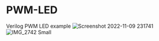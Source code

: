 # PWM-LED
Verilog PWM LED example
![Screenshot 2022-11-09 231741](https://user-images.githubusercontent.com/74438849/200999547-04edb645-832d-4ae1-a41d-80cd84d69822.png)
![IMG_2742 Small](https://user-images.githubusercontent.com/74438849/201241260-a486093f-dd1f-4bc7-9990-5645b51977b6.png)

